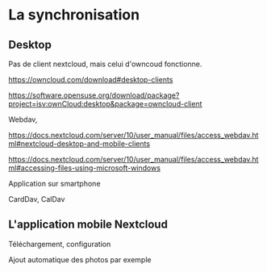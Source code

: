 # La synchronisation


## Desktop

Pas de client nextcloud, mais celui d'owncoud fonctionne.

https://owncloud.com/download#desktop-clients

https://software.opensuse.org/download/package?project=isv:ownCloud:desktop&package=owncloud-client



Webdav,

https://docs.nextcloud.com/server/10/user_manual/files/access_webdav.html#nextcloud-desktop-and-mobile-clients 

https://docs.nextcloud.com/server/10/user_manual/files/access_webdav.html#accessing-files-using-microsoft-windows

Application sur smartphone

CardDav, CalDav

## L'application mobile Nextcloud

Téléchargement, configuration

Ajout automatique des photos par exemple


